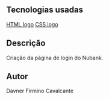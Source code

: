 <!-- ![Nubank logo](https://www.startpage.com/av/proxy-image?piurl=https%3A%2F%2Fencrypted-tbn0.gstatic.com%2Fimages%3Fq%3Dtbn%3AANd9GcSGaaLdmqstn1dKHQZMlNCf_5H2jqccepSOxeeF8pvUAu-brc4%26s&sp=1654671004T49f79d6d942a3f1bf7d68c94e1b0f37a770daf771ae8a13f92dd45c86363fece) -->

<div>
    <img src="https://www.startpage.com/av/proxy-image?piurl=https%3A%2F%2Fencrypted-tbn0.gstatic.com%2Fimages%3Fq%3Dtbn%3AANd9GcSGaaLdmqstn1dKHQZMlNCf_5H2jqccepSOxeeF8pvUAu-brc4%26s&sp=1654671004T49f79d6d942a3f1bf7d68c94e1b0f37a770daf771ae8a13f92dd45c86363fece" alt="">
</div>

## Tecnologias usadas

[HTML logo](https://www.startpage.com/av/proxy-image?piurl=https%3A%2F%2Fencrypted-tbn0.gstatic.com%2Fimages%3Fq%3Dtbn%3AANd9GcQXkKJYDS5eQ14qMBvdagmme38byrPHFTRVFXfdv2cpeuLmOC4%26s&sp=1654671373T54c33fad59671533c1adbe5e79e061fa03d84292074ff8751c98c1a13d4bae04)
[CSS logo](https://www.startpage.com/av/proxy-image?piurl=https%3A%2F%2Fencrypted-tbn0.gstatic.com%2Fimages%3Fq%3Dtbn%3AANd9GcQyFtrqSNEciJ28XLdNRsQq0EqF1oS9wTqNRfkPXTYaSNKwi2wR%26s&sp=1654671405T32737715fb4b8e771e5f671bfcec1369a7eaade4faf19a86e8e68d2436c44f34)

## Descrição

Criação da página de login do Nubank.

## Autor

Davner Firmino Cavalcante
